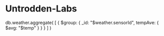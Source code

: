 # Untrodden-Labs
db.weather.aggregate(
   [
     {
       $group:
         {
           _id: "$weather.sensorId",
           tempAve: { $avg: "$temp" }
         }
     }
   ]
)
